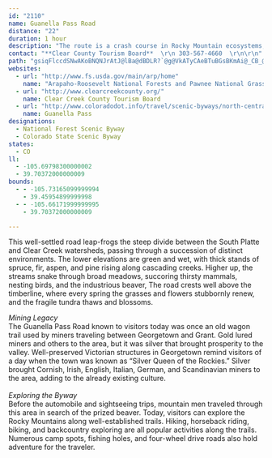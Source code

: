```yaml
---
id: "2110"
name: Guanella Pass Road
distance: "22"
duration: 1 hour
description: "The route is a crash course in Rocky Mountain ecosystems, leaping the steep divide between the South Platte and Clear Creek watersheds."
contact: "**Clear County Tourism Board**  \r\n 303-567-4660  \r\n\r\n"
path: "gsiqFlccdSNwAKoBNQNJrAtJ@lBa@dBDLR?`@g@VkATyCAeBTuBGsBKmAi@_CB_@NIJDvCdIJj@?rDHhBb@jDCr@e@jA?LTPXKh@}AD_AIuBBgBbDaJDq@OaC|@gDZo@l@O`BQp@DxEdB`Fx@rBF~B~@|B~Al@XdAFhDpArDR|@j@dB~BlAr@pHrB`HzBrDjBhDfCbCp@lCzA|F~AtDP|CEv@L^\\B^SXs@HcBGUL?VTXzBX`EEx@MfAq@Xa@x@_C~AyAZQ|Aa@dBy@hACPGt@{Ah@_@rC_AdAk@RJC^cCfAq@f@O^FpDAlAEd@c@rAcBz@cE^OJAPPJxA?dAT~@~@fArCj@fA`CtAp@h@v@|A^d@nBRpBh@nB]~@cAfCa@bEwCpDuAdEeDlBgA|CFhEpAlD^~DX|@Qp@DjAVxBt@|APdAtAr@vAPr@R~B\\~@d@d@xBt@fDfBdAZjHfA|LlA`AX|DLz@Pr@z@lCvBRD`AQlCmCrAD~ARhAAbAk@nAgA`GkBZ?pD`B^An@ItA{@lAWhAAbALt@?|@g@~@WjIo@~@FlF~@nCPzBb@~DBrASjCy@v@FrAlA^LlAc@j@KhDx@RX^xB|@t@nAVbCg@lBRx@l@JVRtA~@fA|CdBd@JxE?jC`AxDjB`E`AlE\\t@_@n@EhAL~@^l@dAn@X|AAtAq@pE`ApEh@pAI\\DdA|@|@`@rDlAt@BxAZbCpAb@JxBQt@LvDfD~D\\zFdAzF`BfCBtCn@x@b@bCRh@z@x@jCx@x@TDx@QhHmC`FjCHc@Y{ABq@d@eASuHL_@TQTDVv@`@f@f@A^Q`@s@LyAb@m@tAyAhAc@n@i@lC}CnCgCp@gAjBeA\\AGb@_@h@oBzGeA~B?NTAdAgBtGgHtAy@~AsAjAc@j@yAbAmAnAu@hAWlFeCrB{B^Y~Aq@LJ?RcApAsArDiBtAYd@BV|EkA~@e@|AmAdAQb@RPp@lArAlCrBTJhF^fAXfDnChAdBhBdEtA~AXn@bAfFhBxG|AxCbCrBdAdAdBpAjHvBvAN~AErBe@|Ea@bCCrFX~BVzDx@hAf@n@d@lB~BnCzB`DdDn@Zp@Hz@Y~C_@zARhAE\\DD^e@lA?rADx@p@`El@rC^d@`C~Ab@l@Tl@Dp@?^Yx@n@PfD@rAe@~AiBrAsE^c@r@[d@E`GD~JGfCWdDMhD_Ah@ShAeArAeBhBuDrCqCjLoH~DmB`Cy@bFqDrDyAhEa@pHOtJ?hEb@vFQHPERkPrD}Bx@o@d@i@p@C`@Dl@f@dArErCbA`@bCTrCQ|HkA|Ea@nDeB`As@rC_D~@g@bAQbIj@nFdAzD`@lA`@xBhAhEh@bA^jFjEnD~B|@hAzCjH|A~EvAfCn@n@hAThAh@pCjDtC~BhC`C~AdAfBf@|Ev@nBf@fGvDvDl@tA`@dCd@rHl@~FdBvT_IrAs@~@u@bEwEvDaF^o@rAoDj@aAb@a@fDqBnAsBh@gCJsBVwAjD{NzIkV`GeVn@sAv@iAjBsAfDaBbEyAr@?hAl@jAbAb@Nb@Ah@e@x@eAlAoBlAwCj@y@fAoAHi@Ag@Oy@Y_@}BwAs@gAUeAUmBD[R_@TKZXL`@@|AVn@Vb@vC`Bb@j@Tx@XJXIHUDe@[kAGm@F{AF_@bDkGv@{BxAqFdBaBrAm@`EqA~FoCzCcAZYl@_AbC{F~AmAr@SnBeBb@m@ZaC|@eAd@KfFKfDs@hD_@xBgAfC}@dABbClArADx@IbDu@~@_@h@_@xAqBpAmArGiBnDi@fBMdA@hJ~BzAMxDAlBc@h@Y|BgDbBaFz@yAb@mAn@qAdB_Bx@g@xBy@|@k@l@sAhBkBvDy@LMN_@LkAIsDHu@N_@lByBzA_CpAs@nCaA|GkGfBe@x@{@d@aBj@}ErB{FxA{I|C{K|@wBh@u@rAy@xDkApDe@tAi@vEkDbDaEtBsBh@eAVmAZuM\\gDnCkIbEuGrAkB|AkA|EiChC_Ah@{G"
websites:
  - url: "http://www.fs.usda.gov/main/arp/home"
    name: "Arapaho-Roosevelt National Forests and Pawnee National Grassland"
  - url: "http://www.clearcreekcounty.org/"
    name: Clear Creek County Tourism Board
  - url: "http://www.coloradodot.info/travel/scenic-byways/north-central/guanella-pass"
    name: Guanella Pass
designations:
  - National Forest Scenic Byway
  - Colorado State Scenic Byway
states:
  - CO
ll:
  - -105.69798300000002
  - 39.70372000000009
bounds:
  - - -105.73165099999994
    - 39.45954899999998
  - - -105.66171999999995
    - 39.70372000000009

---
```


<p>This well-settled road leap-frogs the steep divide between the
South Platte and Clear Creek watersheds, passing through a
succession of distinct environments. The lower elevations are green
and wet, with thick stands of spruce, fir, aspen, and pine rising
along cascading creeks. Higher up, the streams snake through broad
meadows, succoring thirsty mammals, nesting birds, and the
industrious beaver, The road crests well above the timberline,
where every spring the grasses and flowers stubbornly renew, and
the fragile tundra thaws and blossoms.</p>
<div><em>Mining Legacy</em></div>
The Guanella Pass Road known to visitors today was once an old
wagon trail used by miners traveling between Georgetown and Grant.
Gold lured miners and others to the area, but it was silver that
brought prosperity to the valley. Well-preserved Victorian
structures in Georgetown remind visitors of a day when the town was
known as &#8220;Silver Queen of the Rockies.&#8221; Silver brought
Cornish, Irish, English, Italian, German, and Scandinavian miners
to the area, adding to the already existing culture.<br>
<br>
<div><em>Exploring the Byway</em></div>
Before the automobile and sightseeing trips, mountain men traveled
through this area in search of the prized beaver. Today, visitors
can explore the Rocky Mountains along well-established trails.
Hiking, horseback riding, biking, and backcountry exploring are all
popular activities along the trails. Numerous camp spots, fishing
holes, and four-wheel drive roads also hold adventure for the
traveler.<br>
<br>
